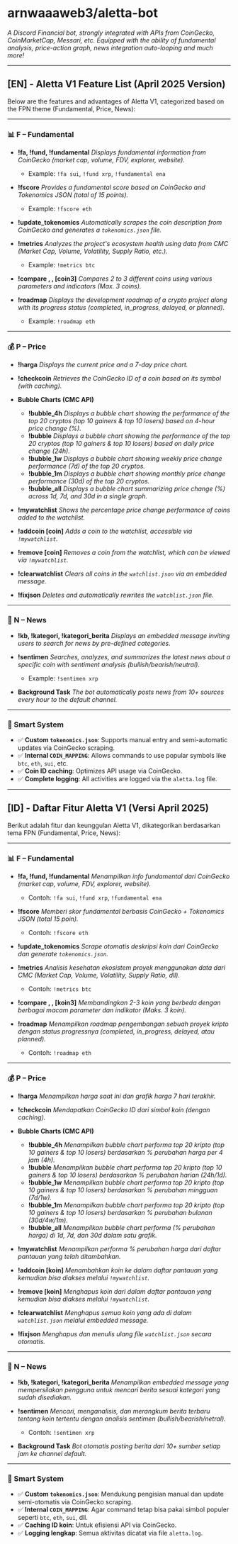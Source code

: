 # arnwaaaweb3/aletta-bot
_A Discord Financial bot, strongly integrated with APIs from CoinGecko, CoinMarketCap, Messari, etc. Equipped with the ability of fundamental analysis, price-action graph, news integration auto-looping and much more!_

---

## [EN] - Aletta V1 Feature List (April 2025 Version)
Below are the features and advantages of Aletta V1, categorized based on the FPN theme (Fundamental, Price, News):

---

### 📊 F – Fundamental

* **__!fa, !fund, !fundamental__**
    _Displays fundamental information from CoinGecko (market cap, volume, FDV, explorer, website)._
    * Example: `!fa sui`, `!fund xrp`, `!fundamental ena`

* **__!fscore__**
    _Provides a fundamental score based on CoinGecko and Tokenomics JSON (total of 15 points)._
    * Example: `!fscore eth`

* **__!update_tokenomics__**
    _Automatically scrapes the coin description from CoinGecko and generates a `tokenomics.json` file._

* **__!metrics__**
    _Analyzes the project's ecosystem health using data from CMC (Market Cap, Volume, Volatility, Supply Ratio, etc.)._
    * Example: `!metrics btc`

* **__!compare <coin1>, <coin2>, [coin3]__**
    _Compares 2 to 3 different coins using various parameters and indicators (Max. 3 coins)._

* **__!roadmap__**
    _Displays the development roadmap of a crypto project along with its progress status (completed, in_progress, delayed, or planned)._
    * Example: `!roadmap eth`

---

### 💰 P – Price

* **__!harga__**
    _Displays the current price and a 7-day price chart._

* **__!checkcoin__**
    _Retrieves the CoinGecko ID of a coin based on its symbol (with caching)._

* **Bubble Charts (CMC API)**
    * **__!bubble_4h__**
        _Displays a bubble chart showing the performance of the top 20 cryptos (top 10 gainers & top 10 losers) based on 4-hour price change (%)._
    * **__!bubble__**
        _Displays a bubble chart showing the performance of the top 20 cryptos (top 10 gainers & top 10 losers) based on daily price change (24h)._
    * **__!bubble_1w__**
        _Displays a bubble chart showing weekly price change performance (7d) of the top 20 cryptos._
    * **__!bubble_1m__**
        _Displays a bubble chart showing monthly price change performance (30d) of the top 20 cryptos._
    * **__!bubble_all__**
        _Displays a bubble chart summarizing price change (%) across 1d, 7d, and 30d in a single graph._

* **__!mywatchlist__**
    _Shows the percentage price change performance of coins added to the watchlist._

* **__!addcoin [coin]__**
    _Adds a coin to the watchlist, accessible via `!mywatchlist`._

* **__!remove [coin]__**
    _Removes a coin from the watchlist, which can be viewed via `!mywatchlist`._

* **__!clearwatchlist__**
    _Clears all coins in the `watchlist.json` via an embedded message._

* **__!fixjson__**
    _Deletes and automatically rewrites the `watchlist.json` file._

---

### 📰 N – News

* **__!kb, !kategori, !kategori_berita__**
    _Displays an embedded message inviting users to search for news by pre-defined categories._

* **__!sentimen__**
    _Searches, analyzes, and summarizes the latest news about a specific coin with sentiment analysis (bullish/bearish/neutral)._
    * Example: `!sentimen xrp`

* **__Background Task__**
    _The bot automatically posts news from 10+ sources every hour to the default channel._

---

### 🧠 Smart System

* ✅ **Custom `tokenomics.json`**: Supports manual entry and semi-automatic updates via CoinGecko scraping.
* ✅ **Internal `COIN_MAPPING`**: Allows commands to use popular symbols like `btc`, `eth`, `sui`, etc.
* ✅ **Coin ID caching**: Optimizes API usage via CoinGecko.
* ✅ **Complete logging**: All activities are logged via the `aletta.log` file.

---

## [ID] - Daftar Fitur Aletta V1 (Versi April 2025)
Berikut adalah fitur dan keunggulan Aletta V1, dikategorikan berdasarkan tema FPN (Fundamental, Price, News):

---

### 📊 F – Fundamental

* **__!fa, !fund, !fundamental__**
    _Menampilkan info fundamental dari CoinGecko (market cap, volume, FDV, explorer, website)._
    * Contoh: `!fa sui`, `!fund xrp`, `!fundamental ena`

* **__!fscore__**
    _Memberi skor fundamental berbasis CoinGecko + Tokenomics JSON (total 15 poin)._
    * Contoh: `!fscore eth`

* **__!update_tokenomics__**
    _Scrape otomatis deskripsi koin dari CoinGecko dan generate `tokenomics.json`._

* **__!metrics__**
    _Analisis kesehatan ekosistem proyek menggunakan data dari CMC (Market Cap, Volume, Volatility, Supply Ratio, dll)._
    * Contoh: `!metrics btc`

* **__!compare <koin1>, <koin2>, [koin3]__**
    _Membandingkan 2-3 koin yang berbeda dengan berbagai macam parameter dan indikator (Maks. 3 koin)._

* **__!roadmap__**
    _Menampilkan roadmap pengembangan sebuah proyek kripto dengan status progressnya (completed, in_progress, delayed, atau planned)._
    * Contoh: `!roadmap eth`

---

### 💰 P – Price

* **__!harga__**
    _Menampilkan harga saat ini dan grafik harga 7 hari terakhir._

* **__!checkcoin__**
    _Mendapatkan CoinGecko ID dari simbol koin (dengan caching)._

* **Bubble Charts (CMC API)**
    * **__!bubble_4h__**
        _Menampilkan bubble chart performa top 20 kripto (top 10 gainers & top 10 losers) berdasarkan % perubahan harga per 4 jam (4h)._
    * **__!bubble__**
        _Menampilkan bubble chart performa top 20 kripto (top 10 gainers & top 10 losers) berdasarkan % perubahan harian (24h/1d)._
    * **__!bubble_1w__**
        _Menampilkan bubble chart performa top 20 kripto (top 10 gainers & top 10 losers) berdasarkan % perubahan mingguan (7d/1w)._
    * **__!bubble_1m__**
        _Menampilkan bubble chart performa top 20 kripto (top 10 gainers & top 10 losers) berdasarkan % perubahan bulanan (30d/4w/1m)._
    * **__!bubble_all__**
        _Menampilkan bubble chart performa (% perubahan harga) di 1d, 7d, dan 30d dalam satu grafik._

* **__!mywatchlist__**
    _Menampilkan performa % perubahan harga dari daftar pantauan yang telah ditambahkan._

* **__!addcoin [koin]__**
    _Menambahkan koin ke dalam daftar pantauan yang kemudian bisa diakses melalui `!mywatchlist`._

* **__!remove [koin]__**
    _Menghapus koin dari dalam daftar pantauan yang kemudian bisa diakses melalui `!mywatchlist`._

* **__!clearwatchlist__**
    _Menghapus semua koin yang ada di dalam `watchlist.json` melalui embedded message._

* **__!fixjson__**
    _Menghapus dan menulis ulang file `watchlist.json` secara otomatis._

---

### 📰 N – News

* **__!kb, !kategori, !kategori_berita__**
    _Menampilkan embedded message yang mempersilakan pengguna untuk mencari berita sesuai kategori yang sudah disediakan._

* **__!sentimen__**
    _Mencari, menganalisis, dan merangkum berita terbaru tentang koin tertentu dengan analisis sentimen (bullish/bearish/netral)._
    * Contoh: `!sentimen xrp`

* **__Background Task__**
    _Bot otomatis posting berita dari 10+ sumber setiap jam ke channel default._

---

### 🧠 Smart System

* ✅ **Custom `tokenomics.json`**: Mendukung pengisian manual dan update semi-otomatis via CoinGecko scraping.
* ✅ **Internal `COIN_MAPPING`**: Agar command tetap bisa pakai simbol populer seperti `btc`, `eth`, `sui`, dll.
* ✅ **Caching ID koin**: Untuk efisiensi API via CoinGecko.
* ✅ **Logging lengkap**: Semua aktivitas dicatat via file `aletta.log`.
